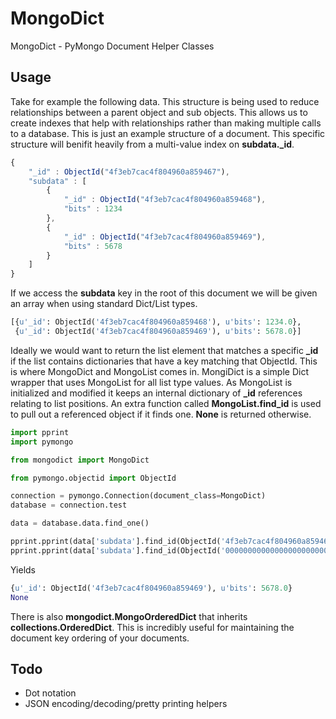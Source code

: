 MongoDict
=========

MongoDict - PyMongo Document Helper Classes

Usage
-----

Take for example the following data.  This structure is being used to reduce 
relationships between a parent object and sub objects.  This allows us to create 
indexes that help with relationships rather than making multiple calls to a 
database.  This is just an example structure of a document.  This specific 
structure will benifit heavily from a multi-value index on **subdata._id**.

```javascript
{
    "_id" : ObjectId("4f3eb7cac4f804960a859467"),
    "subdata" : [
        {
            "_id" : ObjectId("4f3eb7cac4f804960a859468"),
            "bits" : 1234
        },
        {
            "_id" : ObjectId("4f3eb7cac4f804960a859469"),
            "bits" : 5678
        }
    ]
}
```

If we access the **subdata** key in the root of this document we will be given 
an array when using standard Dict/List types.

```python
[{u'_id': ObjectId('4f3eb7cac4f804960a859468'), u'bits': 1234.0},
 {u'_id': ObjectId('4f3eb7cac4f804960a859469'), u'bits': 5678.0}]
```

Ideally we would want to return the list element that matches a specific **_id** 
if the list contains dictionaries that have a key matching that ObjectId.  This 
is where MongoDict and MongoList comes in.  MongiDict is a simple Dict wrapper 
that uses MongoList for all list type values.  As MongoList is initialized and 
modified it keeps an internal dictionary of **_id** references relating to list 
positions.  An extra function called **MongoList.find_id** is used to pull out a 
referenced object if it finds one.  **None** is returned otherwise.
    
```python
import pprint
import pymongo

from mongodict import MongoDict

from pymongo.objectid import ObjectId

connection = pymongo.Connection(document_class=MongoDict)
database = connection.test

data = database.data.find_one()

pprint.pprint(data['subdata'].find_id(ObjectId('4f3eb7cac4f804960a859469')))
pprint.pprint(data['subdata'].find_id(ObjectId('000000000000000000000000')))
```

Yields

```python
{u'_id': ObjectId('4f3eb7cac4f804960a859469'), u'bits': 5678.0}
None
```

There is also **mongodict.MongoOrderedDict** that inherits 
**collections.OrderedDict**.  This is incredibly useful for maintaining the 
document key ordering of your documents.
    
Todo
----

* Dot notation
* JSON encoding/decoding/pretty printing helpers
